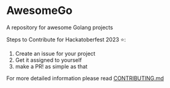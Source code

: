 # AwesomeGo
A repository for awesome Golang projects


Steps to Contribute for Hackatoberfest 2023 ⭐: 
1. Create an issue for your project
2. Get it assigned to yourself
3. make a PR! as simple as that
   
For more detailed information please read [CONTRIBUTING.md](https://github.com/J0SAL/AwesomeGo/blob/main/CONTRIBUTING.md)
